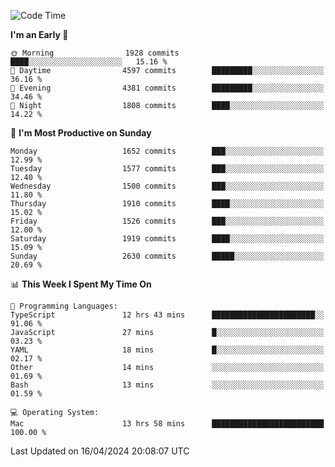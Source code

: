 <!--START_SECTION:waka-->
![Code Time](http://img.shields.io/badge/Code%20Time-3%2C874%20hrs%2034%20mins-blue)

**I'm an Early 🐤** 

```text
🌞 Morning                1928 commits        ████░░░░░░░░░░░░░░░░░░░░░   15.16 % 
🌆 Daytime                4597 commits        █████████░░░░░░░░░░░░░░░░   36.16 % 
🌃 Evening                4381 commits        █████████░░░░░░░░░░░░░░░░   34.46 % 
🌙 Night                  1808 commits        ████░░░░░░░░░░░░░░░░░░░░░   14.22 % 
```
📅 **I'm Most Productive on Sunday** 

```text
Monday                   1652 commits        ███░░░░░░░░░░░░░░░░░░░░░░   12.99 % 
Tuesday                  1577 commits        ███░░░░░░░░░░░░░░░░░░░░░░   12.40 % 
Wednesday                1500 commits        ███░░░░░░░░░░░░░░░░░░░░░░   11.80 % 
Thursday                 1910 commits        ████░░░░░░░░░░░░░░░░░░░░░   15.02 % 
Friday                   1526 commits        ███░░░░░░░░░░░░░░░░░░░░░░   12.00 % 
Saturday                 1919 commits        ████░░░░░░░░░░░░░░░░░░░░░   15.09 % 
Sunday                   2630 commits        █████░░░░░░░░░░░░░░░░░░░░   20.69 % 
```


📊 **This Week I Spent My Time On** 

```text
💬 Programming Languages: 
TypeScript               12 hrs 43 mins      ███████████████████████░░   91.06 % 
JavaScript               27 mins             █░░░░░░░░░░░░░░░░░░░░░░░░   03.23 % 
YAML                     18 mins             █░░░░░░░░░░░░░░░░░░░░░░░░   02.17 % 
Other                    14 mins             ░░░░░░░░░░░░░░░░░░░░░░░░░   01.69 % 
Bash                     13 mins             ░░░░░░░░░░░░░░░░░░░░░░░░░   01.59 % 

💻 Operating System: 
Mac                      13 hrs 58 mins      █████████████████████████   100.00 % 
```


 Last Updated on 16/04/2024 20:08:07 UTC
<!--END_SECTION:waka-->
